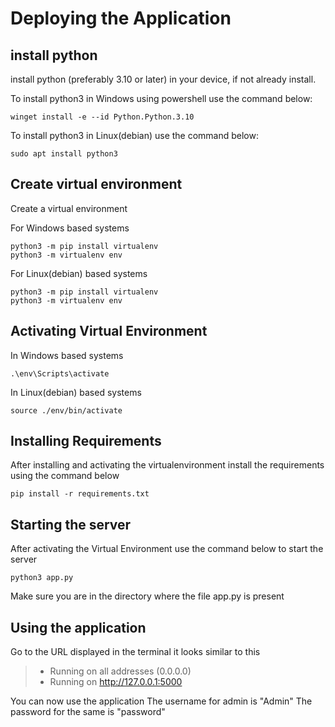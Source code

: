 # Deploying the Application

## install python
install python (preferably 3.10 or later) in your device, if not already install.

To install python3 in Windows using powershell use the command below:
```
winget install -e --id Python.Python.3.10
```

To install python3 in Linux(debian) use the command below:
```
sudo apt install python3
```


## Create virtual environment
Create a virtual environment 

For Windows based systems
```
python3 -m pip install virtualenv
python3 -m virtualenv env
```

For Linux(debian) based systems
```
python3 -m pip install virtualenv
python3 -m virtualenv env
```

## Activating Virtual Environment
In Windows based systems
```
.\env\Scripts\activate
```

In Linux(debian) based systems
```
source ./env/bin/activate
```

## Installing Requirements
After installing and activating the virtualenvironment install the requirements using the command below
```
pip install -r requirements.txt
```

## Starting the server
After activating the Virtual Environment use the command below to start the server
```
python3 app.py
```
Make sure you are in the directory where the file app.py is present

## Using the application
Go to the URL displayed in the terminal
it looks similar to this
>  * Running on all addresses (0.0.0.0)
>  * Running on http://127.0.0.1:5000

You can now use the application
The username for admin is "Admin"
The password for the same is "password"

